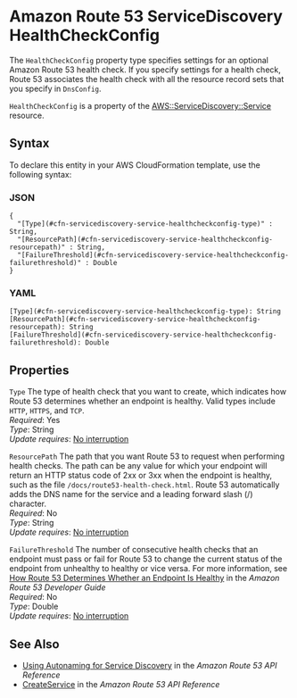 # Amazon Route 53 ServiceDiscovery HealthCheckConfig<a name="aws-properties-servicediscovery-service-healthcheckconfig"></a>

<a name="aws-properties-servicediscovery-service-healthcheckconfig-description"></a>The `HealthCheckConfig` property type specifies settings for an optional Amazon Route 53 health check\. If you specify settings for a health check, Route 53 associates the health check with all the resource record sets that you specify in `DnsConfig`\.

<a name="aws-properties-servicediscovery-service-healthcheckconfig-inheritance"></a>`HealthCheckConfig` is a property of the [AWS::ServiceDiscovery::Service](aws-resource-servicediscovery-service.md) resource\.

## Syntax<a name="aws-properties-servicediscovery-service-healthcheckconfig-syntax"></a>

To declare this entity in your AWS CloudFormation template, use the following syntax:

### JSON<a name="aws-properties-servicediscovery-service-healthcheckconfig-syntax.json"></a>

```
{
  "[Type](#cfn-servicediscovery-service-healthcheckconfig-type)" : String,
  "[ResourcePath](#cfn-servicediscovery-service-healthcheckconfig-resourcepath)" : String,
  "[FailureThreshold](#cfn-servicediscovery-service-healthcheckconfig-failurethreshold)" : Double
}
```

### YAML<a name="aws-properties-servicediscovery-service-healthcheckconfig-syntax.yaml"></a>

```
[Type](#cfn-servicediscovery-service-healthcheckconfig-type): String
[ResourcePath](#cfn-servicediscovery-service-healthcheckconfig-resourcepath): String
[FailureThreshold](#cfn-servicediscovery-service-healthcheckconfig-failurethreshold): Double
```

## Properties<a name="aws-properties-servicediscovery-service-healthcheckconfig-properties"></a>

`Type`  <a name="cfn-servicediscovery-service-healthcheckconfig-type"></a>
The type of health check that you want to create, which indicates how Route 53 determines whether an endpoint is healthy\. Valid types include `HTTP`, `HTTPS`, and `TCP`\.  
*Required*: Yes  
*Type*: String  
*Update requires*: [No interruption](using-cfn-updating-stacks-update-behaviors.md#update-no-interrupt)

`ResourcePath`  <a name="cfn-servicediscovery-service-healthcheckconfig-resourcepath"></a>
The path that you want Route 53 to request when performing health checks\. The path can be any value for which your endpoint will return an HTTP status code of 2xx or 3xx when the endpoint is healthy, such as the file `/docs/route53-health-check.html`\. Route 53 automatically adds the DNS name for the service and a leading forward slash \(/\) character\.   
*Required*: No  
*Type*: String  
*Update requires*: [No interruption](using-cfn-updating-stacks-update-behaviors.md#update-no-interrupt)

`FailureThreshold`  <a name="cfn-servicediscovery-service-healthcheckconfig-failurethreshold"></a>
The number of consecutive health checks that an endpoint must pass or fail for Route 53 to change the current status of the endpoint from unhealthy to healthy or vice versa\. For more information, see [How Route 53 Determines Whether an Endpoint Is Healthy](https://docs.aws.amazon.com/Route53/latest/DeveloperGuide/dns-failover-determining-health-of-endpoints.html) in the *Amazon Route 53 Developer Guide*  
*Required*: No  
*Type*: Double  
*Update requires*: [No interruption](using-cfn-updating-stacks-update-behaviors.md#update-no-interrupt)

## See Also<a name="aws-properties-servicediscovery-service-healthcheckconfig-seealso"></a>
+ [Using Autonaming for Service Discovery](https://docs.aws.amazon.com/Route53/latest/APIReference/overview-service-discovery.html) in the *Amazon Route 53 API Reference*
+ [CreateService](https://docs.aws.amazon.com/Route53/latest/APIReference/API_autonaming_CreateService.html) in the *Amazon Route 53 API Reference*